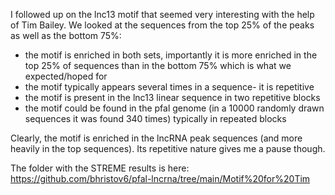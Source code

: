 I followed up on the lnc13 motif that seemed very interesting with the help of Tim Bailey. We looked at the sequences from the top 25% of the peaks as well as the bottom 75%:

* the motif is enriched in both sets, importantly it is more enriched in the top 25% of sequences than in the bottom 75% which is what we expected/hoped for
* the motif typically appears several times in a sequence- it is repetitive
* the motif is present in the lnc13 linear sequence in two repetitive blocks
* the motif could be found in the pfal genome (in a 10000 randomly drawn sequences it was found 340 times) typically in repeated blocks


Clearly, the motif is enriched in the lncRNA peak sequences  (and more heavily in the top sequences). Its repetitive nature gives me a pause though.


The folder with the STREME results is here: https://github.com/bhristov6/pfal-lncrna/tree/main/Motif%20for%20Tim